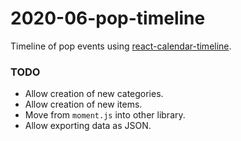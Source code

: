 # 2020-06-pop-timeline

Timeline of pop events using [react-calendar-timeline](https://www.npmjs.com/package/react-calendar-timeline).

### TODO

- Allow creation of new categories.
- Allow creation of new items.
- Move from `moment.js` into other library.
- Allow exporting data as JSON.
